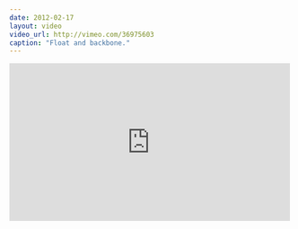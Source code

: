 ```yaml
---
date: 2012-02-17
layout: video
video_url: http://vimeo.com/36975603
caption: "Float and backbone."
---
```


<iframe src="http://player.vimeo.com/video/36975603" width="500" height="281" frameborder="0"></iframe>
